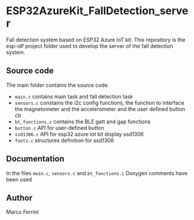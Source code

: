 # ESP32AzureKit_FallDetection_server

Fall detection system based on ESP32 Azure IoT kit. 
This repository is the esp-idf project folder used to develop the server of the fall detection system.

## Source code
The main folder contains the source code.

- `main.c` contains main task and fall detection task 
- `sensors.c` constains the i2c config functions, the function to interface the magnetometer and the accelerometer and the user defined button cb
- `bt_functions.c` contains the BLE gatt and gap functions
- `button.c` API for user-defined button
- `ssd1306.c` API for esp32 azure iot kit display ssd1306
- `fonts.c` structures definition for ssd1306

## Documentation
In the files `main.c`, `sensors.c` and `bt_functions.c` Doxygen comments have been used

## Author 
Marco Ferrini
